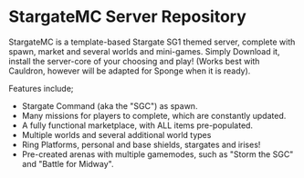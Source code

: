 StargateMC Server Repository
======

StargateMC is a template-based Stargate SG1 themed server, complete with spawn, market and several worlds and mini-games.
Simply Download it, install the server-core of your choosing and play! (Works best with Cauldron, however will be adapted for Sponge when it is ready).

Features include;

- Stargate Command (aka the "SGC") as spawn.
- Many missions for players to complete, which are constantly updated.
- A fully functional marketplace, with ALL items pre-populated.
- Multiple worlds and several additional world types
- Ring Platforms, personal and base shields, stargates and irises!
- Pre-created arenas with multiple gamemodes, such as "Storm the SGC" and "Battle for Midway".

